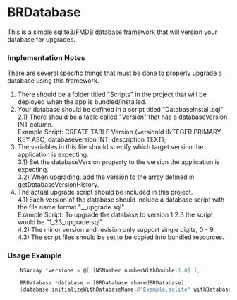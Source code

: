 BRDatabase
==========

This is a simple sqlite3/FMDB database framework that will version your database for upgrades.

### Implementation Notes
There are several specific things that must be done to properly upgrade a database using this framework.

1) There should be a folder titled "Scripts" in the project that will be deployed when the app is bundled/installed.  
2) Your database should be defined in a script titled "DatabaseInstall.sql"  
  2.1) There should be a table called "Version" that has a databaseVersion INT column.  
    Example Script: CREATE TABLE Version (versionId INTEGER PRIMARY KEY ASC, databaseVersion INT, description TEXT);  
3) The variables in this file should specify which target version the application is expecting.  
  3.1) Set the databaseVersion property to the version the application is expecting.  
  3.2) When upgrading, add the version to the array defined in getDatabaseVersionHistory.  
4) The actual upgrade script should be included in this project.  
  4.1) Each version of the database should include a database script with the file name format "<major version>_<minor version><revision>_upgrade.sql".  
    Example Script: To upgrade the database to version 1.2.3 the script would be "1_23_upgrade.sql".  
  4.2) The minor version and revision only support single digits, 0 - 9.  
  4.3) The script files should be set to be copied into bundled resources.  

### Usage Example

```Objective-C
    NSArray *versions = @[ [NSNumber numberWithDouble:1.0] ];

    BRDatabase *database = [BRDatabase sharedBRDatabase];
    [database initializeWithDatabaseName:@"Example.sqlite" withDatabaseVersion:1.0 withVersionHistory:versions];
```